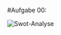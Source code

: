 #Aufgabe 00:

![Swot-Analyse](https://user-images.githubusercontent.com/80956496/112340591-f8c1ec00-8cc0-11eb-95e1-226339b86e94.jpg)

